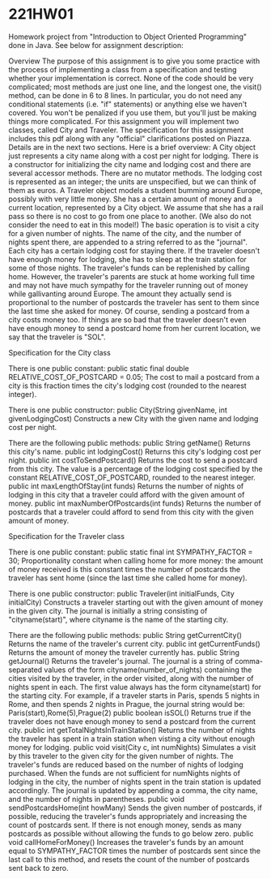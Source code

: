 # 221HW01
Homework project from "Introduction to Object Oriented Programming" done in Java. See below for assignment description: 

Overview
The purpose of this assignment is to give you some practice with the process of implementing a
class from a specification and testing whether your implementation is correct. None of the code
should be very complicated; most methods are just one line, and the longest one, the visit()
method, can be done in 6 to 8 lines. In particular, you do not need any conditional
statements (i.e. "if" statements) or anything else we haven't covered. You won't be penalized
if you use them, but you'll just be making things more complicated.
For this assignment you will implement two classes, called City and Traveler. The
specification for this assignment includes this pdf along with any "official" clarifications posted
on Piazza. Details are in the next two sections. Here is a brief overview:
A City object just represents a city name along with a cost per night for lodging. There is a
constructor for initializing the city name and lodging cost and there are several accessor
methods. There are no mutator methods. The lodging cost is represented as an integer; the units
are unspecified, but we can think of them as euros.
A Traveler object models a student bumming around Europe, possibly with very little money.
She has a certain amount of money and a current location, represented by a City object. We
assume that she has a rail pass so there is no cost to go from one place to another. (We also do
not consider the need to eat in this model!) The basic operation is to visit a city for a given
number of nights. The name of the city, and the number of nights spent there, are appended to a
string referred to as the "journal". Each city has a certain lodging cost for staying there. If the
traveler doesn't have enough money for lodging, she has to sleep at the train station for some of
those nights. The traveler's funds can be replenished by calling home. However, the traveler's
parents are stuck at home working full time and may not have much sympathy for the traveler
running out of money while gallivanting around Europe. The amount they actually send is
proportional to the number of postcards the traveler has sent to them since the last time she asked
for money. Of course, sending a postcard from a city costs money too. If things are so bad that
the traveler doesn't even have enough money to send a postcard home from her current location,
we say that the traveler is "SOL".


Specification for the City class

There is one public constant:
public static final double RELATIVE_COST_OF_POSTCARD = 0.05;
The cost to mail a postcard from a city is this fraction times the city's lodging cost
(rounded to the nearest integer).

There is one public constructor:
public City(String givenName, int givenLodgingCost)
Constructs a new City with the given name and lodging cost per night.

There are the following public methods:
public String getName()
Returns this city's name.
public int lodgingCost()
Returns this city's lodging cost per night.
public int costToSendPostcard()
Returns the cost to send a postcard from this city. The value is a percentage of the
lodging cost specified by the constant RELATIVE_COST_OF_POSTCARD,
rounded to the nearest integer.
public int maxLengthOfStay(int funds)
Returns the number of nights of lodging in this city that a traveler could afford
with the given amount of money.
public int maxNumberOfPostcards(int funds)
Returns the number of postcards that a traveler could afford to send from this city
with the given amount of money.


Specification for the Traveler class

There is one public constant:
public static final int SYMPATHY_FACTOR = 30;
Proportionality constant when calling home for more money: the amount of
money received is this constant times the number of postcards the traveler has
sent home (since the last time she called home for money).

There is one public constructor:
public Traveler(int initialFunds, City initialCity)
Constructs a traveler starting out with the given amount of money in the given
city. The journal is initially a string consisting of "cityname(start)", where
cityname is the name of the starting city.

There are the following public methods:
public String getCurrentCity()
Returns the name of the traveler's current city.
public int getCurrentFunds()
Returns the amount of money the traveler currently has.
public String getJournal()
Returns the traveler's journal. The journal is a string of comma-separated values
of the form cityname(number_of_nights) containing the cities visited by the
traveler, in the order visited, along with the number of nights spent in each. The
first value always has the form cityname(start) for the starting city. For example,
if a traveler starts in Paris, spends 5 nights in Rome, and then spends 2 nights in
Prague, the journal string would be: Paris(start),Rome(5),Prague(2)
public boolean isSOL()
Returns true if the traveler does not have enough money to send a postcard from
the current city.
public int getTotalNightsInTrainStation()
Returns the number of nights the traveler has spent in a train station when visting
a city without enough money for lodging.
public void visit(City c, int numNights)
Simulates a visit by this traveler to the given city for the given number of nights.
The traveler's funds are reduced based on the number of nights of lodging
purchased. When the funds are not sufficient for numNights nights of lodging in
the city, the number of nights spent in the train station is updated accordingly. The
journal is updated by appending a comma, the city name, and the number of
nights in parentheses.
public void sendPostcardsHome(int howMany)
Sends the given number of postcards, if possible, reducing the traveler's funds
appropriately and increasing the count of postcards sent. If there is not enough
money, sends as many postcards as possible without allowing the funds to go
below zero.
public void callHomeForMoney()
Increases the traveler's funds by an amount equal to SYMPATHY_FACTOR
times the number of postcards sent since the last call to this method, and resets the
count of the number of postcards sent back to zero.
